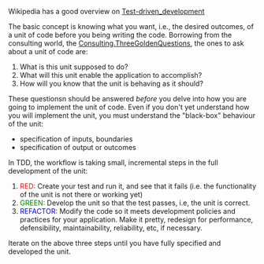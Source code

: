 <div id="wikitext">

<span id="excerpt"></span> Wikipedia has a good overview on
[Test-driven\_development](http://en.wikipedia.org/wiki/Test-driven_development)
<span id="excerptend"></span>

The basic concept is knowing what you want, i.e., the desired outcomes,
of a unit of code before you being writing the code. Borrowing from the
consulting world, the
[Consulting.ThreeGoldenQuestions](http://wiki.tamouse.org?n=Consulting.ThreeGoldenQuestions?action=print),
the ones to ask about a unit of code are:

<div class="vspace">

</div>

1.  What is this unit supposed to do?
2.  What will this unit enable the application to accomplish?
3.  How will you know that the unit is behaving as it should?

These questionsn should be answered *before* you delve into how you are
going to implement the unit of code. Even if you don't yet understand
how you will implement the unit, you must understand the "black-box"
behaviour of the unit:

<div class="vspace">

</div>

-   specification of inputs, boundaries
-   specification of output or outcomes

In TDD, the workflow is taking small, incremental steps in the full
development of the unit:

<div class="vspace">

</div>

1.  <span style="color: red;"> RED: </span> Create your test and run it,
    and see that it fails (i.e. the functionality of the unit is not
    there or working yet)
2.  <span style="color: green;"> GREEN: </span> Develop the unit so that
    the test passes, i.e, the unit is correct.
3.  <span style="color: blue;"> REFACTOR: </span> Modify the code so it
    meets development policies and practices for your application. Make
    it pretty, redesign for performance, defensibility, maintainability,
    reliability, etc, if necessary.

Iterate on the above three steps until you have fully specified and
developed the unit.

<div class="vspace">

</div>

<div style="display: none;">

Summary:A practice of software development that helps you to understand
and validate what you trying to develop Parent:(Technology.)Testing
<span
class="wikiword">[IncludeMe](http://wiki.tamouse.org?n=Technology.IncludeMe?action=edit)[?](http://wiki.tamouse.org?n=Technology.IncludeMe?action=edit)</span>:[Testing](http://wiki.tamouse.org?n=Technology.Testing?action=print)
Categories:[BestPactices](http://wiki.tamouse.org?n=Category.BestPactices),
[Articles](http://wiki.tamouse.org?n=Category.Articles) Tags: testing,
quality assurance, development

</div>

</div>
